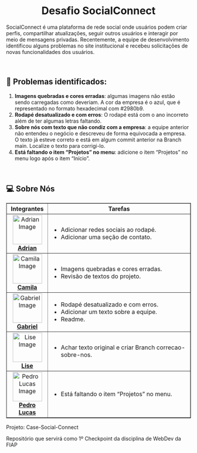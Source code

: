 <h1 align = center>Desafio SocialConnect</h1>
<p>SocialConnect é uma plataforma de rede social onde usuários podem criar perfis, compartilhar atualizações, seguir outros usuários e interagir por meio de mensagens privadas. Recentemente, a equipe de desenvolvimento identificou alguns problemas no site institucional e recebeu solicitações de novas funcionalidades dos usuários.</p>
<br>

## 🐛 Problemas identificados:
<ol>
  <li><b>Imagens quebradas e cores erradas</b>: algumas imagens não estão sendo carregadas como deveriam. A cor da empresa é o azul, que é representado no formato hexadecimal com #2980b9.</li>
  <li><b>Rodapé desatualizado e com erros</b>: O rodapé está com o ano incorreto além de ter algumas letras faltando.</li>
  <li><b>Sobre nós com texto que não condiz com a empresa</b>: a equipe anterior não entendeu o negócio e descreveu de forma equivocada a empresa. O texto já esteve correto e está em algum commit anterior na Branch main. Localize o texto para corrigi-lo.</li>
  <li><b>Está faltando o item “Projetos” no menu</b>: adicione o item “Projetos” no menu logo após o item “Início”.</li>
</ol>
<br>

## 💻 Sobre Nós
<table border = 1px>
  <tr>
    <th>Integrantes</th>
    <th>Tarefas</th>
  </tr>
  <tr>
    <td align= center>
      <img src = "https://avatars.githubusercontent.com/u/73716198?v=4" width = 80px alt = "Adrian Image" >
      <br>
      <a href= "https://github.com/AdrianSouz"><b>Adrian</b></a>
    </td>
    <td >
      <ul>
        <li>Adicionar redes sociais ao rodapé.</li>
        <li>Adicionar uma seção de contato.</li>
      </ul>
    </td>
  <tr>
    <td align = center> 
      <img src ="https://avatars.githubusercontent.com/u/202196268?v=4" width = 80px alt ="Camila Image">
      <br>
      <a href = "https://github.com/dev-camila"><b>Camila</b></a>
    </td>
    <td>
      <ul>
        <li>Imagens quebradas e cores erradas.</li>
        <li>Revisão de textos do projeto.</li>
      </ul>
    </td>
  </tr>
  <tr>
    <td align = center>
      <img src = "https://avatars.githubusercontent.com/u/80047823?v=4" width = 80px alt = "Gabriel Image">
      <br>
      <a href = "https://github.com/gabrielamara98"><b>Gabriel</b></a>
    </td>
    <td>
      <ul>
        <li>Rodapé desatualizado e com erros.</li>
        <li>Adicionar um texto sobre a equipe.</li>
        <li>Readme.</li>
      </ul>
    </td>
  </tr>
  <tr>
    <td align = center>
      <img src = "https://avatars.githubusercontent.com/u/35637366?v=4" width = 80px alt = "Lise Image">
      <br>
      <a href= "https://github.com/luararamos"><b>Lise</b></a>
    </td>
    <td>
      <ul>
        <li>Achar texto original e criar Branch correcao-sobre-nos.</li>
      </ul>
    </td>
  </tr>
  <tr>
    <td align = center>
      <img src = "https://avatars.githubusercontent.com/u/101485201?v=4" width = 80px alt = "Pedro Lucas Image">
      <br>
      <a href = "https://github.com/pedroviscz"><b>Pedro Lucas</b></a>
    </td>
    <td>
      <ul>
        <li>Está faltando o item “Projetos” no menu.</li>
      </ul>
    </td>
  </tr>
</table>

Projeto: Case-Social-Connect
<p>Repositório que servirá como 1º Checkpoint da disciplina de WebDev da FIAP</p>

